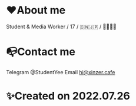 # ❤️About me
Student & Media Worker / 17 /  🇨🇳🇯🇵 / 🏳️‍🌈🏳️‍⚧️

# 📭Contact me
Telegram @StudentYee
Email hi@xinzer.cafe

# ✨Created on 2022.07.26
<!---
StudentYee/StudentYee is a ✨ special ✨ repository because its `README.md` (this file) appears on your GitHub profile.
You can click the Preview link to take a look at your changes.
--->

